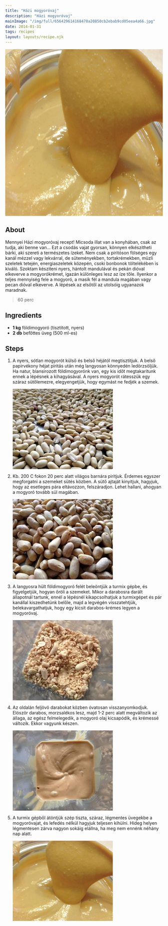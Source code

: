 ```yaml
---
title: "Házi mogyoróvaj"
description: "Házi mogyoróvaj"
mainImage: "/img/full/656429614168470a20850cb2ebab9cd05eea4a66.jpg"
date: 2014-01-31
tags: recipes
layout: layouts/recipe.njk
---
```

                            
<p align="center"><a href="https://cookpad.com/hu/receptek/1926795-hazi-mogyorovaj" rel="Recipe source page"><img width="751" height="532" src="/img/full/656429614168470a20850cb2ebab9cd05eea4a66.jpg"/></a></p>

## About
Mennyei Házi mogyoróvaj recept! Micsoda illat van a konyhában, csak az tudja, aki benne van... Ezt a csodás vajat gyorsan, könnyen elkészitheti bárki, aki szereti a természetes ízeket. Nem csak a piritóson fölséges egy kanál mézzel vagy lekvárral, de süteményekben, tortakrémekben, müzli szeletek tetején, energiaszeletek közepén, csoki bonbonok töltelékében is kiváló. Szoktam késziteni nyers, hántolt mandulával és pekán dióval elkeverve a mogyorókrémet, igazán különleges lesz az íze tőle. Ilyenkor a teljes mennyiség fele a mogyoró, a masik fél a mandula magában vagy pecan dióval elkeverve. A lépések az elsőtől az utolsóig ugyanazok maradnak.

> 60 perc 

## Ingredients
* **1 kg** földimogyoró (tisztitott, nyers)
* **2 db** befőttes üveg (500 ml-es)

## Steps

1. A nyers, sótlan mogyorót külső és belső héjától megtisztitjuk. A belső papirvékony héjat piritás után még langyosan könnyedén ledörzsöljük. Ha natur, blansirozott földimogyorónk van, egy kis időt megtakaritunk ennek a lépésnek a kihagyásával. A nyers mogyorót rátesszük egy száraz sütőlemezre, elegyengetjük, hogy egymást ne fedjék a szemek.
 
    <p><img width="320" height="256" align="left" src="/img/full/dc221de74f91479e83277a27dda1fdae854f0b9d.jpg"/></p><div style="clear: both"/>

2. Kb. 200 C fokon 20 perc alatt világos barnára piritjuk. Érdemes egyszer megforgatni a szemeket sütés közben. A sütő ajtaját kinyitjuk, hagyjuk, hogy az esetleges pára eltávozzon, felszáradjon. Lehet hallani, ahogyan a mogyoró tovább sül magában.
 
    <p><img width="320" height="256" align="left" src="/img/full/d4e37e4157458eff634bae72ea1806803d08c9d7.jpg"/></p><div style="clear: both"/>

3. A langyosra hült földimogyoró felét beleöntjük a turmix gépbe, és figyelgetjük, hogyan őröli a szemeket. Mikor a darabosra darált állapotnál tartunk, ennél a lépésnél kikapcsolhatjuk a turmixgépet és pár kanállal kiszedhetünk belőle, majd a legvégén visszatehtjük, belekavargathatjuk, hogy egy kicsit darabos-krémes legyen a mogyoróvaj.
 
    <p><img width="320" height="256" align="left" src="/img/full/e29cc89809f6770e2364ab7f02fa4a839d191b0a.jpg"/></p><div style="clear: both"/>

4. Az oldalán feljövö darabokat közben óvatosan visszanyomkodjuk. Elóször darabos, morzsalékos lesz, majd 1-2 perc alatt megváltozik az állaga, az egész felmelegedik, a mogyoró olaj kicsapódik, és krémessé változik. Ekkor vagyunk készen.
 
    <p><img width="320" height="256" align="left" src="/img/full/2ebed4b7e997e8146d981d64da64621c02c5bd3a.jpg"/></p><div style="clear: both"/>

5. A turmix gépből átöntjük szép tiszta, száraz, légmentes üvegekbe a mogyoróvajat, és lefedés nélkül hagyjuk teljesen kihülni. Hideg helyen légmentesen zárva nagyon sokáig elállna, ha meg nem ennénk néhány nap alatt.
 
    <p><img width="320" height="256" align="left" src="/img/full/729c314ee49b651d2d5be297041f73ea37040f36.jpg"/></p><div style="clear: both"/>

